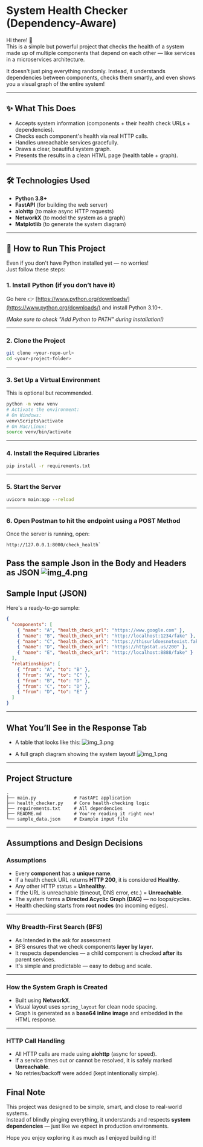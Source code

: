 
#  System Health Checker (Dependency-Aware)

Hi there! 👋  
This is a simple but powerful project that checks the health of a system made up of multiple components that depend on each other — like services in a microservices architecture.

It doesn't just ping everything randomly. Instead, it understands dependencies between components, checks them smartly, and even shows you a visual graph of the entire system!

---

## ✨ What This Does

- Accepts system information (components + their health check URLs + dependencies).
- Checks each component's health via real HTTP calls.
- Handles unreachable services gracefully.
- Draws a clear, beautiful system graph.
- Presents the results in a clean HTML page (health table + graph).

---

## 🛠️ Technologies Used

- **Python 3.8+**
- **FastAPI** (for building the web server)
- **aiohttp** (to make async HTTP requests)
- **NetworkX** (to model the system as a graph)
- **Matplotlib** (to generate the system diagram)

---

## 🚀 How to Run This Project

Even if you don't have Python installed yet — no worries!  
Just follow these steps:

### 1. Install Python (if you don’t have it)

Go here 👉 [https://www.python.org/downloads/](https://www.python.org/downloads/) and install Python 3.10+.

*(Make sure to check "Add Python to PATH" during installation!)*

---

### 2. Clone the Project

```bash
git clone <your-repo-url>
cd <your-project-folder>
```

---

### 3. Set Up a Virtual Environment

This is optional but recommended.

```bash
python -m venv venv
# Activate the environment:
# On Windows:
venv\Scripts\activate
# On Mac/Linux:
source venv/bin/activate
```

---

### 4. Install the Required Libraries

```bash
pip install -r requirements.txt
```

---

### 5. Start the Server

```bash
uvicorn main:app --reload
```

---

### 6. Open Postman to hit the endpoint using a POST Method

Once the server is running, open:

```
http://127.0.0.1:8000/check_health`
```
Pass the sample Json in the Body and Headers as JSON
![img_4.png](img_4.png)
---

## Sample Input (JSON)

Here's a ready-to-go sample:

```json
{
  "components": [
    { "name": "A", "health_check_url": "https://www.google.com" },
    { "name": "B", "health_check_url": "http://localhost:1234/fake" },
    { "name": "C", "health_check_url": "https://thisurldoesnotexist.fake" },
    { "name": "D", "health_check_url": "https://httpstat.us/200" },
    { "name": "E", "health_check_url": "http://localhost:8888/fake" }
  ],
  "relationships": [
    { "from": "A", "to": "B" },
    { "from": "A", "to": "C" },
    { "from": "B", "to": "D" },
    { "from": "C", "to": "D" },
    { "from": "D", "to": "E" }
  ]
}
```

---

##  What You’ll See in the Response Tab

- A table that looks like this:
![img_3.png](img_3.png)

- A full graph diagram showing the system layout!
![img_1.png](img_1.png)
---

## Project Structure

```
.
├── main.py              # FastAPI application
├── health_checker.py    # Core health-checking logic
├── requirements.txt     # All dependencies
├── README.md            # You're reading it right now!
└── sample_data.json     # Example input file
```

---

## Assumptions and Design Decisions

### Assumptions

- Every **component** has a **unique name**.
- If a health check URL returns **HTTP 200**, it is considered **Healthy**.
- Any other HTTP status = **Unhealthy**.
- If the URL is unreachable (timeout, DNS error, etc.) = **Unreachable**.
- The system forms a **Directed Acyclic Graph (DAG)** — no loops/cycles.
- Health checking starts from **root nodes** (no incoming edges).

---

### Why Breadth-First Search (BFS)

- As Intended in the ask for assessment 
- BFS ensures that we check components **layer by layer**.
- It respects dependencies — a child component is checked **after** its parent services.
- It's simple and predictable — easy to debug and scale.

---

### How the System Graph is Created

- Built using **NetworkX**.
- Visual layout uses `spring_layout` for clean node spacing.
- Graph is generated as a **base64 inline image** and embedded in the HTML response.

---

###  HTTP Call Handling

- All HTTP calls are made using **aiohttp** (async for speed).
- If a service times out or cannot be resolved, it is safely marked **Unreachable**.
- No retries/backoff were added (kept intentionally simple).


##  Final Note

This project was designed to be simple, smart, and close to real-world systems.  
Instead of blindly pinging everything, it understands and respects **system dependencies** — just like we expect in production environments.

Hope you enjoy exploring it as much as I enjoyed building it! 
